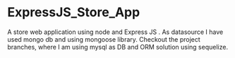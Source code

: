 # ExpressJS_Store_App
A store web application using node and Express JS . As datasource I have used mongo db and using mongoose library. Checkout the project branches, where I am using mysql as DB and ORM solution using sequelize.
